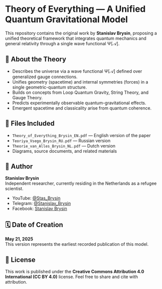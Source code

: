 # Theory of Everything — A Unified Quantum Gravitational Model

This repository contains the original work by **Stanislav Brysin**, proposing a unified theoretical framework that integrates quantum mechanics and general relativity through a single wave functional Ψ[𝒜].

## 🌌 About the Theory

- Describes the universe via a wave functional Ψ[𝒜] defined over generalized gauge connections.
- Unifies geometry (spacetime) and internal symmetries (forces) in a single geometric-quantum structure.
- Builds on concepts from Loop Quantum Gravity, String Theory, and Gauge Theory.
- Predicts experimentally observable quantum-gravitational effects.
- Emergent spacetime and classicality arise from quantum coherence.

## 📄 Files Included

- `Theory_of_Everything_Brysin_EN.pdf` — English version of the paper
- `Teoriya_Vsego_Brysin_RU.pdf` — Russian version
- `Theorie_van_Alles_Brysin_NL.pdf` — Dutch version
- Diagrams, source documents, and related materials

## 👤 Author

**Stanislav Brysin**  
Independent researcher, currently residing in the Netherlands as a refugee scientist.

- YouTube: [@Stas_Brysin](https://www.youtube.com/@Stas_Brysin)  
- Telegram: [@Stanislav_Brysin](https://t.me/Stanislav_Brysin)  
- Facebook: [Stanislav Brysin](https://www.facebook.com/profile.php?id=100010963815647)

## 🗓 Date of Creation

**May 21, 2025**  
This version represents the earliest recorded publication of this model.

## 📜 License

This work is published under the **Creative Commons Attribution 4.0 International (CC BY 4.0)** license.
Feel free to share and cite with attribution.
